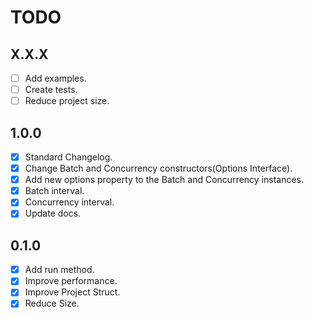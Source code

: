 # TODO

## X.X.X

- [ ] Add examples.
- [ ] Create tests.
- [ ] Reduce project size.

## 1.0.0

- [x] Standard Changelog.
- [x] Change Batch and Concurrency constructors(Options Interface).
- [x] Add new options property to the Batch and Concurrency instances.
- [x] Batch interval.
- [x] Concurrency interval.
- [x] Update docs.

## 0.1.0

- [x] Add run method.
- [x] Improve performance.
- [x] Improve Project Struct.
- [x] Reduce Size.
